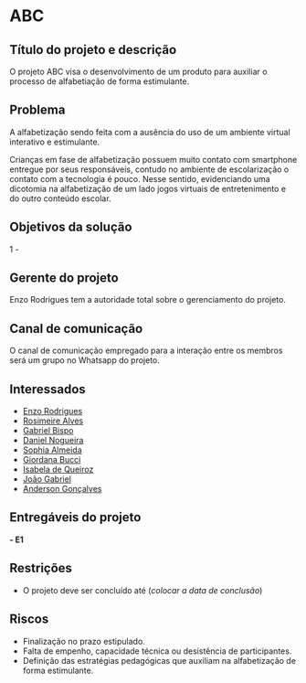 # ABC

## Título do projeto e descrição
O projeto ABC visa o desenvolvimento de um produto para auxiliar o processo de alfabetiação de forma estimulante.

## Problema
A alfabetização sendo feita com a ausência do uso de um ambiente virtual interativo e estimulante.


Crianças em fase de alfabetização possuem muito contato com smartphone entregue por seus responsáveis, contudo no ambiente de escolarização o contato com a tecnologia é pouco. Nesse sentido, evidenciando uma dicotomia na alfabetização de um lado jogos virtuais de entretenimento e do outro conteúdo escolar. 

## Objetivos da solução
1 - 

## Gerente do projeto
Enzo Rodrigues tem a autoridade total sobre o gerenciamento do projeto.

## Canal de comunicação
O canal de comunicação empregado para a interação entre os membros será um grupo no Whatsapp do projeto.

## Interessados
- [Enzo Rodrigues](https://github.com/enzodias1)
- [Rosimeire Alves](https://github.com/RosimeireAlves)
- [Gabriel Bispo](https://github.com/gabrielgcb)
- [Daniel Nogueira](https://github.com/nogueiralegacy)
- [Sophia Almeida](https://github.com/sophiafma)
- [Giordana Bucci](https://github.com/Giodzz)
- [Isabela de Queiroz](https://github.com/isabela-code)
- [João Gabriel](https://github.com/mentejoao)
- [Anderson Gonçalves](https://github.com/AndersonGACFilho)

## Entregáveis do projeto
**- E1** 

## Restrições
- O projeto deve ser concluído até (*colocar a data de conclusão*)

## Riscos
- Finalização no prazo estipulado.
- Falta de empenho, capacidade técnica ou desistência de participantes.
- Definição das estratégias pedagógicas que auxiliam na alfabetização de forma estimulante.







